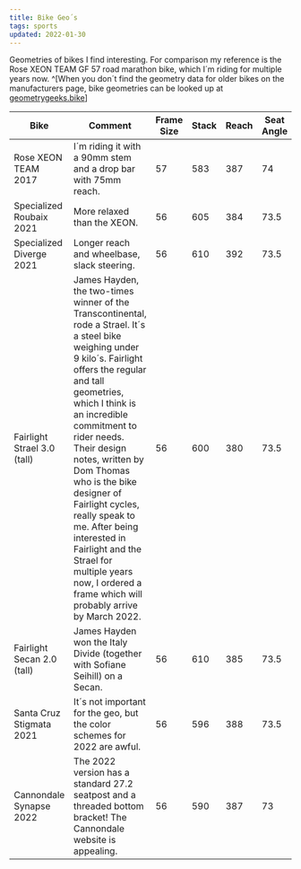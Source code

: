 ```yaml
---
title: Bike Geo´s
tags: sports
updated: 2022-01-30
---
```

Geometries of bikes I find interesting. For comparison my reference is the <span class="bg-primary-5">Rose XEON TEAM GF 57 road marathon bike</span>, which I´m riding for multiple years now. ^[When you don´t find the geometry data for older bikes on the manufacturers page, bike geometries can be looked up at [geometrygeeks.bike](https://geometrygeeks.bike)]

<div class="full-bleed pdx">
<table class="mrx-auto">
<thead>
<tr><th>Bike</th><th>Comment</th><th>Frame Size</th><th>Stack</th><th>Reach</th><th>Seat Angle</th><th>Head Angle</th><th>Trail</th><th>Chain Stays</th><th>Wheelbase</th><th>BB Drop</th><th>BB Threaded</th></tr>
</thead>
<tbody>
<tr class="bg-primary-5"><td>Rose XEON TEAM 2017</td><td>I´m riding it with a 90mm stem and a drop bar with 75mm reach.</td><td>57</td><td>583</td><td>387</td><td>74</td><td>73</td><td></td><td>410</td><td>1001</td><td></td><td>No</td></tr>
<tr><td>Specialized Roubaix 2021</td><td>More relaxed than the XEON.</td><td>56</td><td>605</td><td>384</td><td>73.5</td><td>73.5</td><td>55</td><td>415</td><td>995</td><td>76</td><td>Yes</td></tr>
<tr><td>Specialized Diverge 2021</td><td>Longer reach and wheelbase, slack steering.</td><td>56</td><td>610</td><td>392</td><td>73.5</td><td>71.75</td><td>57</td><td>425</td><td>1042</td><td>80</td><td>Yes</td></tr>
<tr class="bg-accent-four-5"><td>Fairlight Strael 3.0 (tall)</td><td>James Hayden, the two-times winner of the Transcontinental, rode a Strael. It´s a steel bike weighing under 9 kilo´s. Fairlight offers the regular and tall geometries, which I think is an incredible commitment to rider needs. Their design notes, written by Dom Thomas who is the bike designer of Fairlight cycles, really speak to me. After being interested in Fairlight and the Strael for multiple years now, I ordered a frame which will probably arrive by March 2022.</td><td>56</td><td>600</td><td>380</td><td>73.5</td><td>73</td><td>57</td><td>418</td><td>1002</td><td>68</td><td>Yes</td></tr>
<tr><td>Fairlight Secan 2.0 (tall)</td><td>James Hayden won the Italy Divide (together with Sofiane Seihill) on a Secan.</td><td>56</td><td>610</td><td>385</td><td>73.5</td><td>72</td><td>60.7</td><td>430</td><td>1034</td><td>77</td><td>Yes</td></tr>
<tr><td>Santa Cruz Stigmata 2021</td><td>It´s not important for the geo, but the color schemes for 2022 are awful.</td><td>56</td><td>596</td><td>388</td><td>73.5</td><td>72</td><td>57</td><td>425</td><td>1025</td><td>72</td><td>Yes</td></tr>
<tr><td>Cannondale Synapse 2022</td><td>The 2022 version has a standard 27.2 seatpost and a threaded bottom bracket! The Cannondale website is appealing.</td><td>56</td><td>590</td><td>387</td><td>73</td><td>73.2</td><td>57</td><td>415</td><td>998</td><td>73</td><td class="bg-accent-one-4">Yes</td></tr>
<tbody>
</table>
</div>
